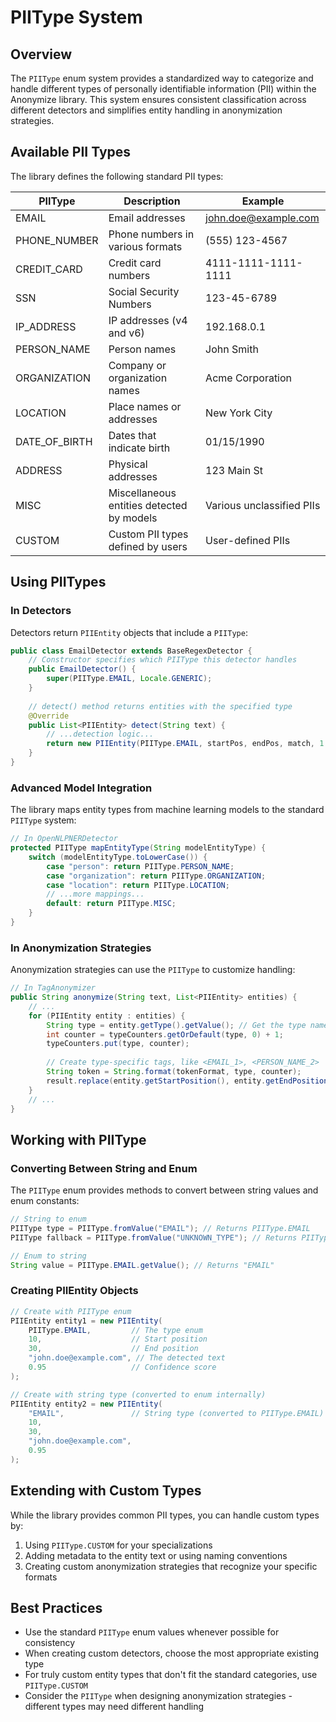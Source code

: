 # PIIType System

## Overview

The `PIIType` enum system provides a standardized way to categorize and handle different types of personally identifiable information (PII) within the Anonymize library. This system ensures consistent classification across different detectors and simplifies entity handling in anonymization strategies.

## Available PII Types

The library defines the following standard PII types:

| PIIType        | Description                               | Example                     |
|----------------|-------------------------------------------|----------------------------|
| EMAIL          | Email addresses                           | john.doe@example.com       |
| PHONE_NUMBER   | Phone numbers in various formats          | (555) 123-4567             |
| CREDIT_CARD    | Credit card numbers                       | 4111-1111-1111-1111        |
| SSN            | Social Security Numbers                   | 123-45-6789                |
| IP_ADDRESS     | IP addresses (v4 and v6)                  | 192.168.0.1                |
| PERSON_NAME    | Person names                              | John Smith                 |
| ORGANIZATION   | Company or organization names             | Acme Corporation           |
| LOCATION       | Place names or addresses                  | New York City              |
| DATE_OF_BIRTH  | Dates that indicate birth                 | 01/15/1990                 |
| ADDRESS        | Physical addresses                        | 123 Main St                |
| MISC           | Miscellaneous entities detected by models | Various unclassified PIIs  |
| CUSTOM         | Custom PII types defined by users         | User-defined PIIs          |

## Using PIITypes

### In Detectors

Detectors return `PIIEntity` objects that include a `PIIType`:

```java
public class EmailDetector extends BaseRegexDetector {
    // Constructor specifies which PIIType this detector handles
    public EmailDetector() {
        super(PIIType.EMAIL, Locale.GENERIC);
    }
    
    // detect() method returns entities with the specified type
    @Override
    public List<PIIEntity> detect(String text) {
        // ...detection logic...
        return new PIIEntity(PIIType.EMAIL, startPos, endPos, match, 1.0);
    }
}
```

### Advanced Model Integration

The library maps entity types from machine learning models to the standard `PIIType` system:

```java
// In OpenNLPNERDetector
protected PIIType mapEntityType(String modelEntityType) {
    switch (modelEntityType.toLowerCase()) {
        case "person": return PIIType.PERSON_NAME;
        case "organization": return PIIType.ORGANIZATION;
        case "location": return PIIType.LOCATION;
        // ...more mappings...
        default: return PIIType.MISC;
    }
}
```

### In Anonymization Strategies

Anonymization strategies can use the `PIIType` to customize handling:

```java
// In TagAnonymizer
public String anonymize(String text, List<PIIEntity> entities) {
    // ...
    for (PIIEntity entity : entities) {
        String type = entity.getType().getValue(); // Get the type name
        int counter = typeCounters.getOrDefault(type, 0) + 1;
        typeCounters.put(type, counter);
        
        // Create type-specific tags, like <EMAIL_1>, <PERSON_NAME_2>
        String token = String.format(tokenFormat, type, counter);
        result.replace(entity.getStartPosition(), entity.getEndPosition(), token);
    }
    // ...
}
```

## Working with PIIType

### Converting Between String and Enum

The `PIIType` enum provides methods to convert between string values and enum constants:

```java
// String to enum
PIIType type = PIIType.fromValue("EMAIL"); // Returns PIIType.EMAIL
PIIType fallback = PIIType.fromValue("UNKNOWN_TYPE"); // Returns PIIType.CUSTOM

// Enum to string
String value = PIIType.EMAIL.getValue(); // Returns "EMAIL"
```

### Creating PIIEntity Objects

```java
// Create with PIIType enum
PIIEntity entity1 = new PIIEntity(
    PIIType.EMAIL,         // The type enum
    10,                    // Start position
    30,                    // End position
    "john.doe@example.com", // The detected text
    0.95                   // Confidence score
);

// Create with string type (converted to enum internally)
PIIEntity entity2 = new PIIEntity(
    "EMAIL",               // String type (converted to PIIType.EMAIL)
    10, 
    30, 
    "john.doe@example.com", 
    0.95
);
```

## Extending with Custom Types

While the library provides common PII types, you can handle custom types by:

1. Using `PIIType.CUSTOM` for your specializations
2. Adding metadata to the entity text or using naming conventions
3. Creating custom anonymization strategies that recognize your specific formats

## Best Practices

- Use the standard `PIIType` enum values whenever possible for consistency
- When creating custom detectors, choose the most appropriate existing type
- For truly custom entity types that don't fit the standard categories, use `PIIType.CUSTOM`
- Consider the `PIIType` when designing anonymization strategies - different types may need different handling